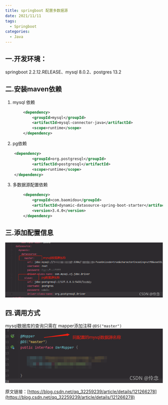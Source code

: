 ```yaml
---
title: springboot 配置多数据源
date: 2021/11/11
tags:
  - Springboot 
categories:
  - Java
---
```


## 一.开发环境：  
springboot 2.2.12.RELEASE、mysql 8.0.2、postgres 13.2
## 二.安装maven依赖

1. mysql 依赖
```xml
        <dependency>
			<groupId>mysql</groupId>
			<artifactId>mysql-connector-java</artifactId>
			<scope>runtime</scope>
		</dependency>
```

2. pg依赖
```xml
    <dependency>
			<groupId>org.postgresql</groupId>
			<artifactId>postgresql</artifactId>
			<scope>runtime</scope>
	</dependency>
```
3. 多数据源配置依赖
```xml
        <dependency>
			<groupId>com.baomidou</groupId>
			<artifactId>dynamic-datasource-spring-boot-starter</artifactId>
			<version>3.4.0</version>
		</dependency>
```

## 三.添加配置信息
![](../../img/1116955ed405406090be7d7c89cb8c85.png)
## 四.调用方式
mysql数据库的查询只需在 mapper添加注释 `@DS("master")`
![](../../img/eb9d4788ea674a8f902ecd0d29e74fd1.png)


原文链接：[https://blog.csdn.net/qq_32259239/article/details/121266278](https://blog.csdn.net/qq_32259239/article/details/121266278)